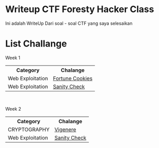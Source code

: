 # Writeup CTF Foresty Hacker Class

Ini adalah WriteUp Dari soal - soal CTF yang saya selesaikan 


# List Challange
Week 1
<table>
  <tr>
      <th>Category</th>
      <th>Chalange</th>
  </tr>
  <tr>
    <td>Web Exploitation</td>
    <td><a href="https://github.com/Junior-Programming/ctf-WriteUp/tree/main/Web%20Exploitation/Fortune%20Cookies">Fortune Cookies</a></td>
  </tr>
  <tr>
    <td>Web Exploitation</td>
    <td><a href="https://github.com/Junior-Programming/ctf-WriteUp/tree/main/Web%20Exploitation/Sanity%20Check">Sanity Check</a></td>
  </tr>
</table>

<br>

Week 2
<table>
  <tr>
      <th>Category</th>
      <th>Chalange</th>
  </tr>
  <tr>
    <td>CRYPTOGRAPHY</td>
    <td><a href="https://github.com/Junior-Programming/ctf-WriteUp/tree/main/Web%20Exploitation/Fortune%20Cookies](https://github.com/Junior-Programming/ctf-WriteUp/tree/main/CRYPTOGRAPHY/Vigenere)">Vigenere</a></td>
  </tr>
  <tr>
    <td>Web Exploitation</td>
    <td><a href="https://github.com/Junior-Programming/ctf-WriteUp/tree/main/Web%20Exploitation/Sanity%20Check">Sanity Check</a></td>
  </tr>
</table>
